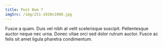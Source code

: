 ```yaml
---
title: Post Num 7
imgSrc: /img/251-1920x1080.jpg
---
```


Fusce a quam. Duis vel nibh at velit scelerisque suscipit. Pellentesque auctor neque nec urna. Donec vitae orci sed dolor rutrum auctor. Fusce ac felis sit amet ligula pharetra condimentum.
